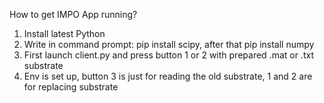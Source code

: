 How to get IMPO App running?
1. Install latest Python
2. Write in command prompt: pip install scipy, after that pip install numpy
3. First launch client.py and press button 1 or 2 with prepared .mat or .txt substrate
4. Env is set up, button 3 is just for reading the old substrate, 1 and 2 are for replacing substrate
